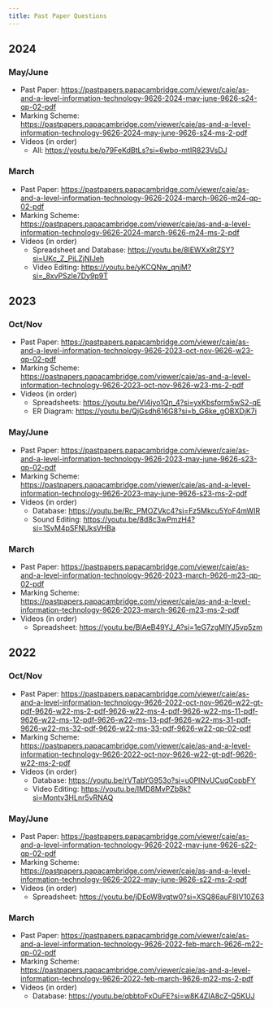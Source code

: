 ```yaml
---
title: Past Paper Questions
---
```


## 2024

### May/June

- Past Paper: https://pastpapers.papacambridge.com/viewer/caie/as-and-a-level-information-technology-9626-2024-may-june-9626-s24-qp-02-pdf
- Marking Scheme: https://pastpapers.papacambridge.com/viewer/caie/as-and-a-level-information-technology-9626-2024-may-june-9626-s24-ms-2-pdf
- Videos (in order)
    - All: https://youtu.be/p79FeKdBtLs?si=6wbo-mtIR823VsDJ

### March

- Past Paper: https://pastpapers.papacambridge.com/viewer/caie/as-and-a-level-information-technology-9626-2024-march-9626-m24-qp-02-pdf
- Marking Scheme: https://pastpapers.papacambridge.com/viewer/caie/as-and-a-level-information-technology-9626-2024-march-9626-m24-ms-2-pdf
- Videos (in order)
    - Spreadsheet and Database: https://youtu.be/8lEWXx8tZSY?si=UKc_Z_PiLZjNIJeh
    - Video Editing: https://youtu.be/yKCQNw_qnjM?si=_8xvPSzle7Dy9p9T


## 2023

### Oct/Nov

- Past Paper: https://pastpapers.papacambridge.com/viewer/caie/as-and-a-level-information-technology-9626-2023-oct-nov-9626-w23-qp-02-pdf
- Marking Scheme: https://pastpapers.papacambridge.com/viewer/caie/as-and-a-level-information-technology-9626-2023-oct-nov-9626-w23-ms-2-pdf
- Videos (in order)
    - Spreadsheets: https://youtu.be/VI4iyo1Qn_4?si=yxKbsform5wS2-qE
    - ER Diagram: https://youtu.be/QjGsdh616G8?si=b_G6ke_gOBXDjK7i

### May/June

- Past Paper: https://pastpapers.papacambridge.com/viewer/caie/as-and-a-level-information-technology-9626-2023-may-june-9626-s23-qp-02-pdf
- Marking Scheme: https://pastpapers.papacambridge.com/viewer/caie/as-and-a-level-information-technology-9626-2023-may-june-9626-s23-ms-2-pdf 
- Videos (in order)
    - Database: https://youtu.be/Rc_PMOZVkc4?si=Fz5Mkcu5YoF4mWIR
    - Sound Editing: https://youtu.be/8d8c3wPmzH4?si=1SvM4pSFNUksVHBa

### March

- Past Paper: https://pastpapers.papacambridge.com/viewer/caie/as-and-a-level-information-technology-9626-2023-march-9626-m23-qp-02-pdf
- Marking Scheme: https://pastpapers.papacambridge.com/viewer/caie/as-and-a-level-information-technology-9626-2023-march-9626-m23-ms-2-pdf
- Videos (in order)
    - Spreadsheet: https://youtu.be/BlAeB49YJ_A?si=1eG7zgMlYJ5vp5zm


## 2022

### Oct/Nov

- Past Paper: https://pastpapers.papacambridge.com/viewer/caie/as-and-a-level-information-technology-9626-2022-oct-nov-9626-w22-gt-pdf-9626-w22-ms-2-pdf-9626-w22-ms-4-pdf-9626-w22-ms-11-pdf-9626-w22-ms-12-pdf-9626-w22-ms-13-pdf-9626-w22-ms-31-pdf-9626-w22-ms-32-pdf-9626-w22-ms-33-pdf-9626-w22-qp-02-pdf
- Marking Scheme: https://pastpapers.papacambridge.com/viewer/caie/as-and-a-level-information-technology-9626-2022-oct-nov-9626-w22-gt-pdf-9626-w22-ms-2-pdf
- Videos (in order)
    - Database: https://youtu.be/rVTabYG953o?si=u0PINvUCuqCopbFY
    - Video Editing: https://youtu.be/IMD8MvPZb8k?si=Montv3HLnr5vRNAQ

### May/June

- Past Paper: https://pastpapers.papacambridge.com/viewer/caie/as-and-a-level-information-technology-9626-2022-may-june-9626-s22-qp-02-pdf
- Marking Scheme: https://pastpapers.papacambridge.com/viewer/caie/as-and-a-level-information-technology-9626-2022-may-june-9626-s22-ms-2-pdf
- Videos (in order)
    - Spreadsheet: https://youtu.be/jDEoW8vqtw0?si=XSQ86auF8IV10Z63

### March

- Past Paper: https://pastpapers.papacambridge.com/viewer/caie/as-and-a-level-information-technology-9626-2022-feb-march-9626-m22-qp-02-pdf
- Marking Scheme: https://pastpapers.papacambridge.com/viewer/caie/as-and-a-level-information-technology-9626-2022-feb-march-9626-m22-ms-2-pdf
- Videos (in order)
    - Database: https://youtu.be/qbbtoFxOuFE?si=w8K4ZIA8cZ-Q5KUJ
